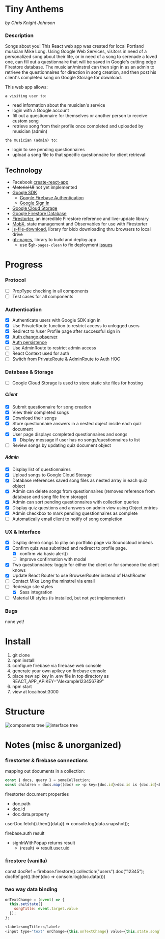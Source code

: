 # Tiny Anthems
*by Chris Knight Johnson*

### Description
Songs about you! This React web app was created for local Portland musician Mike Long. Using Google Web Services, visitors in need of a personalized song about their life, or in need of a song to serenade a loved one, can fill out a questionnaire that will be saved in Google's cutting edge Firestore database. The musician/minstrel can then sign in as an admin to retrieve the questionnaires for direction in song creation, and then post his client's completed song on Google Storage for download.

This web app allows:

`a visiting user to:`
* read information about the musician's service
* login with a Google account
* fill out a questionnaire for themselves or another person to receive custom song
* retrieve song from their profile once completed and uploaded by musician (admin)

`the musician (admin) to:`
* login to see pending questionnaires
* upload a song file to that specific questionnaire for client retrieval

## Technology
* Facebook [create-react-app](https://github.com/facebook/create-react-app)
* ~~Material UI~~ not yet implemented
* [Google SDK](https://cloud.google.com/sdk)
  * [Google Firebase Authentication](https://firebase.google.com/docs/auth/)
  * [Google Sign In](https://firebase.google.com/docs/auth/web/google-signin)
* [Google Cloud Storage](https://cloud.google.com/)
* [Google Firestore Database](https://firebase.google.com/docs/firestore/)
* [Firestorter](https://github.com/IjzerenHein/firestorter), an incredible Firestore reference and live-update library
* [MobX](https://mobx.js.org/index.html), state management and Observables for use with Firestorter
* [js-file-download](https://www.npmjs.com/package/js-file-download), library for blob downloading thru browsers to local drive
* [gh-pages](https://github.com/gitname/react-gh-pages), library to build and deploy app
  * use $`gh-pages-clean` to fix deployment [issues](https://github.com/tschaub/gh-pages/issues/17)

# Progress
### Protocol
- [ ] PropType checking in all components
- [ ] Test cases for all components

### Authentication
- [x] Authenticate users with Google SDK sign in
- [x] Use PrivateRoute function to restrict access to unlogged users
- [x] Redirect to /user Profile page after successful sign in
- [x] [Auth change observer](https://firebase.google.com/docs/auth/web/manage-users)
- [x] [Auth persistence](https://firebase.google.com/docs/auth/web/auth-state-persistence)
- [ ] Use AdminRoute to restrict admin access
- [ ] React Context used for auth
- [ ] Switch from PrivateRoute & AdminRoute to Auth HOC

### Database & Storage
- [ ] Google Cloud Storage is used to store static site files for hosting

##### Client
- [x] Submit questionnaire for song creation
- [x] View their completed songs
- [x] Download their songs
- [x] Store questionnaire answers in a nested object inside each quiz document
- [x] User page displays completed questionnaires and songs
  - [x] Display message if user has no songs/questionnaires to list
- [ ] Review songs by updating quiz document object

##### Admin
- [x] Display list of questionnaires
- [x] Upload songs to Google Cloud Storage
- [x] Database references saved song files as nested array in each quiz object
- [x] Admin can delete songs from questionnaires (removes reference from database and song file from storage)
- [x] Admin can sort pending questionnaires with collection queries
- [x] Display quiz questions and answers on admin view using Object.entries
- [x] Admin checkbox to mark pending questionnaires as complete
- [ ] Automatically email client to notify of song completion

### UX & Interface
- [x] Display demo songs to play on portfolio page via Soundcloud imbeds
- [x] Confirm quiz was submitted and redirect to profile page.
  - [x] confirm via basic alert()
  - [ ] improve confirmation with modal
- [x] Two questionnaires: toggle for either the client or for someone the client knows
- [x] Update React Router to use BrowserRouter instead of HashRouter
- [ ] Contact Mike Long the minstrel via email
- [ ] Redesign site styles
  - [x] Sass integration
- [ ] Material UI styles (is installed, but not yet implemented)

### Bugs
none yet!

# Install
1. git clone
1. npm install
1. configure firebase via firebase web console
1. generate your own apikey on firebase console
1. place new api key in .env file in top directory as REACT_APP_APIKEY="AIexample123456789"
1. npm start
1. view at localhost:3000

# Structure
![components tree](tiny-anthems-components4.png)
![interface tree](tiny-anthems-interface3.png)

# Notes (misc & unorganized)

### firestorter & firebase connections
mapping out documents in a collection:
```javascript
const { docs, query } = someCollection;
const children = docs.map((doc) => <p key={doc.id}>doc.id is {doc.id}<br/>doc.data.name is {doc.data.name}</p>);
```
firestorter document properties
* doc.path
* doc.id
* doc.data.property

userDoc.fetch().then(({data}) => console.log(data.snapshot));

firebase.auth result
* signInWithPopup returns result
  * (result) => result.user.uid

### firestore (vanilla)
const docRef = firebase.firestore().collection("users").doc("12345");
docRef.get().then(doc => console.log(doc.data()))

### two way data binding
```javascript
onTextChange = (event) => {
  this.setState({
    songTitle: event.target.value
  });
};

<label>songTitle:</label>
<input type="text" onChange={this.onTextChange} value={this.state.songTitle || ''} />
```
